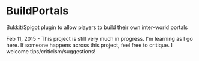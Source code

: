# BuildPortals
Bukkit/Spigot plugin to allow players to build their own inter-world portals

Feb 11, 2015 - This project is still very much in progress. I'm learning as I go here. If someone happens across this project, feel free to critique. I welcome tips/criticism/suggestions!
